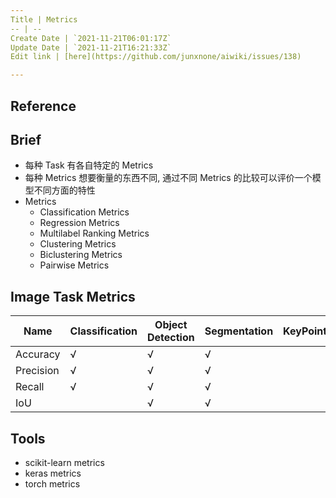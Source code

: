 ```yaml
---
Title | Metrics
-- | --
Create Date | `2021-11-21T06:01:17Z`
Update Date | `2021-11-21T16:21:33Z`
Edit link | [here](https://github.com/junxnone/aiwiki/issues/138)

---
```

## Reference

## Brief
- 每种 Task 有各自特定的 Metrics
- 每种 Metrics 想要衡量的东西不同, 通过不同 Metrics 的比较可以评价一个模型不同方面的特性
- Metrics
  - Classification Metrics
  - Regression Metrics
  - Multilabel Ranking Metrics
  - Clustering Metrics 
  - Biclustering Metrics
  - Pairwise Metrics

## Image Task Metrics

Name | Classification | Object Detection | Segmentation | KeyPoint
-- | -- | -- | -- | --
Accuracy | √ | √ | √
Precision | √ | √ | √
Recall | √ | √| √
IoU | | √ | √

## Tools
- scikit-learn metrics
- keras metrics
- torch metrics
